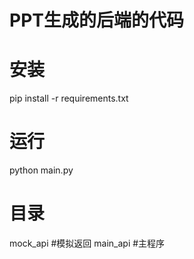 # PPT生成的后端的代码

# 安装
pip install -r requirements.txt

# 运行
python main.py

# 目录 
mock_api #模拟返回
main_api #主程序